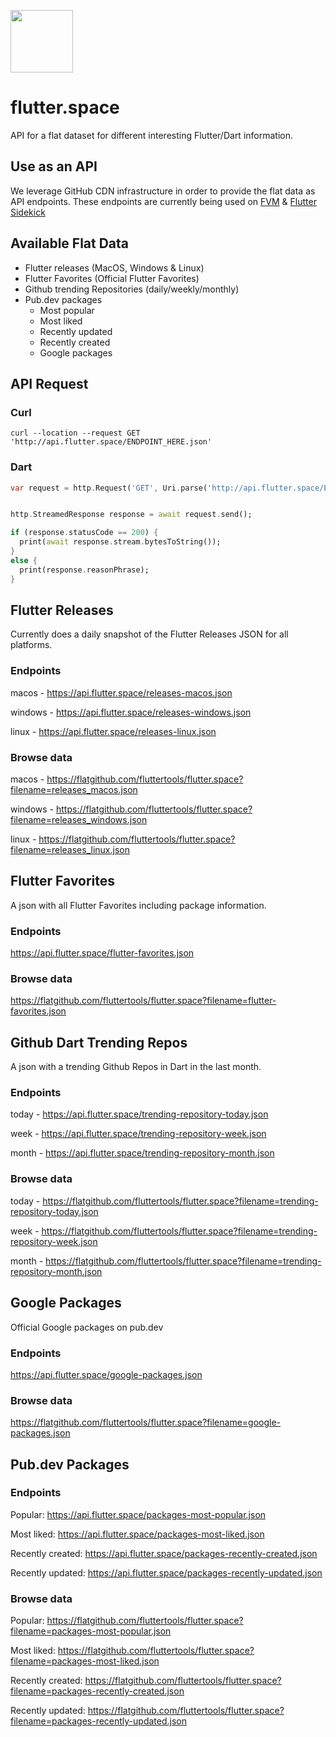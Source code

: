 <p>
  <img width="100" src="https://raw.githubusercontent.com/fluttertools/flutter.space/main/assets/space_icon.svg">
</p>

# flutter.space

API for a flat dataset for different interesting Flutter/Dart information.

## Use as an API

We leverage GitHub CDN infrastructure in order to provide the flat data as API endpoints. These endpoints are currently being used on [FVM](https://github.com/fluttertools/fvm) & [Flutter Sidekick](https://github.com/fluttertools/sidekick)

## Available Flat Data

- Flutter releases (MacOS, Windows & Linux)
- Flutter Favorites (Official Flutter Favorites)
- Github trending Repositories (daily/weekly/monthly)
- Pub.dev packages
  - Most popular
  - Most liked
  - Recently updated
  - Recently created
  - Google packages

## API Request

### Curl
```curl
curl --location --request GET 'http://api.flutter.space/ENDPOINT_HERE.json'
```

### Dart

```dart
var request = http.Request('GET', Uri.parse('http://api.flutter.space/ENDPOINT_HERE.json'));


http.StreamedResponse response = await request.send();

if (response.statusCode == 200) {
  print(await response.stream.bytesToString());
}
else {
  print(response.reasonPhrase);
}

```

## Flutter Releases

Currently does a daily snapshot of the Flutter Releases JSON for all platforms.

### Endpoints

macos - https://api.flutter.space/releases-macos.json

windows - https://api.flutter.space/releases-windows.json

linux - https://api.flutter.space/releases-linux.json

### Browse data

macos - https://flatgithub.com/fluttertools/flutter.space?filename=releases_macos.json

windows - https://flatgithub.com/fluttertools/flutter.space?filename=releases_windows.json

linux - https://flatgithub.com/fluttertools/flutter.space?filename=releases_linux.json

## Flutter Favorites

A json with all Flutter Favorites including package information.

### Endpoints

https://api.flutter.space/flutter-favorites.json

### Browse data

https://flatgithub.com/fluttertools/flutter.space?filename=flutter-favorites.json

## Github Dart Trending Repos

A json with a trending Github Repos in Dart in the last month.

### Endpoints

today - https://api.flutter.space/trending-repository-today.json

week - https://api.flutter.space/trending-repository-week.json

month - https://api.flutter.space/trending-repository-month.json


### Browse data

today - https://flatgithub.com/fluttertools/flutter.space?filename=trending-repository-today.json

week - https://flatgithub.com/fluttertools/flutter.space?filename=trending-repository-week.json

month - https://flatgithub.com/fluttertools/flutter.space?filename=trending-repository-month.json

## Google Packages

Official Google packages on pub.dev

### Endpoints

https://api.flutter.space/google-packages.json

### Browse data

https://flatgithub.com/fluttertools/flutter.space?filename=google-packages.json


## Pub.dev Packages

### Endpoints

Popular: https://api.flutter.space/packages-most-popular.json

Most liked: https://api.flutter.space/packages-most-liked.json

Recently created: https://api.flutter.space/packages-recently-created.json

Recently updated: https://api.flutter.space/packages-recently-updated.json


### Browse data

Popular: https://flatgithub.com/fluttertools/flutter.space?filename=packages-most-popular.json

Most liked: https://flatgithub.com/fluttertools/flutter.space?filename=packages-most-liked.json

Recently created: https://flatgithub.com/fluttertools/flutter.space?filename=packages-recently-created.json

Recently updated: https://flatgithub.com/fluttertools/flutter.space?filename=packages-recently-updated.json


